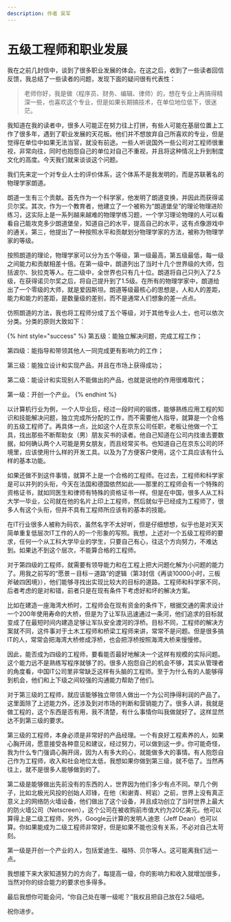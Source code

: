 ```yaml
---
description: 作者 吴军
---
```


# 五级工程师和职业发展

我在之前几封信中，谈到了很多职业发展的体会。在这之后，收到了一些读者回信反馈，我总结了一些读者的问题，发现下面的疑问很有代表性： 

> 老师你好，我是做（程序员、财务、编辑、律师）的，想在专业上再搞得精深一些，也喜欢这个专业，但是如果长期搞技术，在单位地位低下，很迷茫。

我知道在我的读者中，很多人可能正在努力往上打拼，有些人可能在基层位置上工作了很多年，遇到了职业发展的天花板。他们并不想放弃自己所喜欢的专业，但是觉得在单位中如果无法当官，就没有前途。一些人听说国外一些公司对工程师很重视，非常向往，同时也抱怨自己的单位对自己不重视，并且将这种情况上升到制度文化的高度。今天我们就来谈谈这个问题。 

我们先来定一个对专业人士的评价体系，这个体系不是我发明的，而是苏联著名的物理学家朗道。 

朗道一生有三个贡献。首先作为一个科学家，他发明了朗道变换，并因此而获得诺贝尔奖。其次，作为一个教育者，他建立了一个被称为“朗道堡垒”的理论物理进阶练习，这实际上是一系列越来越难的物理学练习题，一个学习理论物理的人可以看看自己能攻克多少朗道堡垒，知道自己的水平，提高自己的水平，这有点像游戏中的通关。第三，他提出了一种按照水平和贡献划分物理学家的方法，被称为物理学家的等级。 

按照朗道的理论，物理学家可以分为五个等级，第一级最高，第五级最低，每一级之间能力和贡献相差十倍。在第一级中，朗道列出了当时十几个世界级的大师，包括波尔、狄拉克等人。在二级中，全世界也只有几十位。朗道将自己只列入了2.5级，在获得诺贝尔奖之后，将自己提升到了1.5级。在所有的物理学家中，朗道给出了一个零级的大师，就是爱因斯坦。朗道等级最核心的思想是，人和人的差距，能力和能力的差距，是数量级的差别，而不是通常人们想象的差一点点。 

仿照朗道的方法，我也将工程师分成了五个等级，对于其他专业人士，也可以依次分类。分类的原则大致如下：

{% hint style="success" %}
第五级：能独立解决问题，完成工程工作； 

第四级：能指导和带领其他人一同完成更有影响力的工作； 

第三级：能独立设计和实现产品，并且在市场上获得成功； 

第二级：能设计和实现别人不能做出的产品，也就是说他的作用很难取代； 

第一级：开创一个产业。
{% endhint %}

以计算机行业为例，一个人毕业后，经过一段时间的锻炼，能够熟练应用工程的知识和技能解决问题，独立完成所分配的工作，而不需要他人指导，就算是一个合格的五级工程师了。再具体一点，比如这个人在京东公司任职，老板让他做一个工具，找出那些不断帮助女（男）朋友买书的读者。他自己知道在公司内找谁去要数据，如何确认两个人可能是男女朋友，而且经常买书。也知道自己在京东公司的环境里，应该使用什么样的开发工具。以及为了方便客户使用，这个工具应该有什么样的基本功能。 

如果还做不到这件事情，就算不上是一个合格的工程师。在过去，工程师和科学家是可以并列的头衔，今天在法国和德国依然如此——那里的工程师会有一个特殊的资格证书，就如同医生和律师有特殊的资格证书一样。但是在中国，很多人从工科大学一毕业，公司就在他的名片上印上工程师，然后就似乎已经成为工程师了，很多人有这个头衔，但并不具有工程师所应该有的基本的技能。 

在IT行业很多人被称为码农，虽然名字不太好听，但是仔细想想，似乎也是对天天简单重复低层次IT工作的人的一个形象的写照。我想，上述对一个五级工程师的要求，任何一个从工科大学毕业的学生，只要自己有心，往这个方向努力，不难达到。如果达不到这个层次，不能算合格的工程师。 

对于第四级的工程师，就需要有领导能力和在工程上把大问题化解为小问题的能力了。用我之前写的“愿景－目标－道路”的逻辑（第3封信《再谈10000小时，三板斧破四困境》），他们能够寻找出实现比较大的目标的道路。工程师和科学家不同，后者考虑的是对和错，前者只是在现有条件下考虑好和坏的解决方案。 

比如在建造一座海湾大桥时，工程师会在现有资金的条件下，根据交通的需求设计一个200年使用寿命的大桥，但是为了让军队迅速通过一条河，他们追求的目标就变成了在最短时间内建造足够让军队安全渡河的浮桥。目标不同，工程师的解决方案就不同，这件事对于土木工程师和桥梁工程师来讲，常常不是问题。但是很多搞IT的人，常常会把海湾大桥修成浮桥，也会把浮桥按照海湾大桥来慢慢修。 

因此，能否成为四级的工程师，要看能否最好地解决一个这样有规模的实际问题。这个能力远不是熟练写程序就够了的。很多人抱怨自己的机会不够，其实从管理者的角度看，中国IT公司里非常缺乏这样有头脑的工程师。至于为什么有的人能够得到机会，他们和上下级之间较强的沟通能力帮助了他们。 

对于第三级的工程师，就应该能够独立带领人做出一个为公司挣得利润的产品了。这里面除了上述能力外，还涉及到对市场的判断和营销能力了。很多人讲，我就是做工程的，这个东西是否有用，我不清楚，有什么事情你叫我做就好了。这样显然达不到第三级的要求。 

第三级的工程师，本身必须是非常好的产品经理。一个有良好工程素养的人，如果心胸开阔，愿意接受各种意见和建议，经过努力，可以做到这一步。你可能奇怪，我为什么专门强调心胸开阔，因为人有多大的心，就能做多大的事情。有人抱怨自己作为工程师，收入和社会地位太低，我想如果你做到第三级，就不低了。当然再往上，就不是很多人能够做到的了。 

第二级是能够做出先前没有的东西的人，世界因为他们多少有点不同。举几个例子，比如北极光风投的创始人邓锋，在他（和谢青、柯岩）之前，世界上没有真正意义上的网络防火墙设备，他们做出了这个设备，并且成功创立了当时世界上最大的防火墙公司（Netscreen），这个公司在被收购前市值大约为20亿美元。他可以算得上是二级工程师，另外，Google云计算的发明人迪恩（Jeff Dean）也可以算。你如果能成为二级工程师非常好，但是如果不能也没有关系，不必对自己太苛刻。 

第一级是开创一个产业的人，包括爱迪生、福特、贝尔等人。这可能离我们远一点。 

我想接下来大家知道努力的方向了，每提高一级，你的影响力和收入就增加很多，当然对你的综合能力的要求也多得多。 

最后我想你可能会问，“你自己处在哪一级呢？”我权且把自己放在2.5级吧。 

祝你进步。

